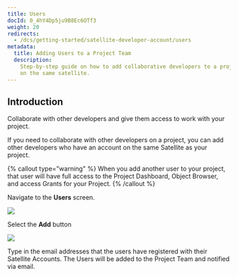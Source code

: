 ```yaml
---
title: Users
docId: 0_4hY4Dp5ju9B8Ec6OTf3
weight: 20
redirects:
  - /dcs/getting-started/satellite-developer-account/users
metadata:
  title: Adding Users to a Project Team
  description:
    Step-by-step guide on how to add collaborative developers to a project
    on the same satellite.
---
```


## Introduction

Collaborate with other developers and give them access to work with your project.

If you need to collaborate with other developers on a project, you can add other developers who have an account on the same Satellite as your project.

{% callout type="warning"  %}
When you add another user to your project, that user will have full access to the Project Dashboard, Object Browser, and access Grants for your Project.&#x20;
{% /callout %}

Navigate to the **Users** screen.&#x20;

![](https://link.storjshare.io/raw/jua7rls6hkx5556qfcmhrqed2tfa/docs/images/eMttBc7nDmSUgP9Y-OAnI_users1.png)

Select the **Add** button

![](https://link.storjshare.io/raw/jua7rls6hkx5556qfcmhrqed2tfa/docs/images/Uv5sm1Bh3hC5SPbinJvIm_users2.png)

Type in the email addresses that the users have registered with their Satellite Accounts. The Users will be added to the Project Team and notified via email.
